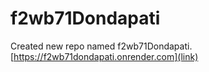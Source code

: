 # f2wb71Dondapati
Created new repo named f2wb71Dondapati.
[https://f2wb71dondapati.onrender.com](link)

